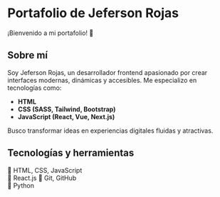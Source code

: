 # Portafolio de Jeferson Rojas  

¡Bienvenido a mi portafolio! 🚀  

## Sobre mí  
Soy Jeferson Rojas, un desarrollador frontend apasionado por crear interfaces modernas, dinámicas y accesibles. Me especializo en tecnologías como:  

- **HTML**  
- **CSS (SASS, Tailwind, Bootstrap)**  
- **JavaScript (React, Vue, Next.js)**  

Busco transformar ideas en experiencias digitales fluidas y atractivas.  

## Tecnologías y herramientas  
🔹 HTML, CSS, JavaScript  
🔹 React.js 
🔹 Git, GitHub  
🔹 Python
